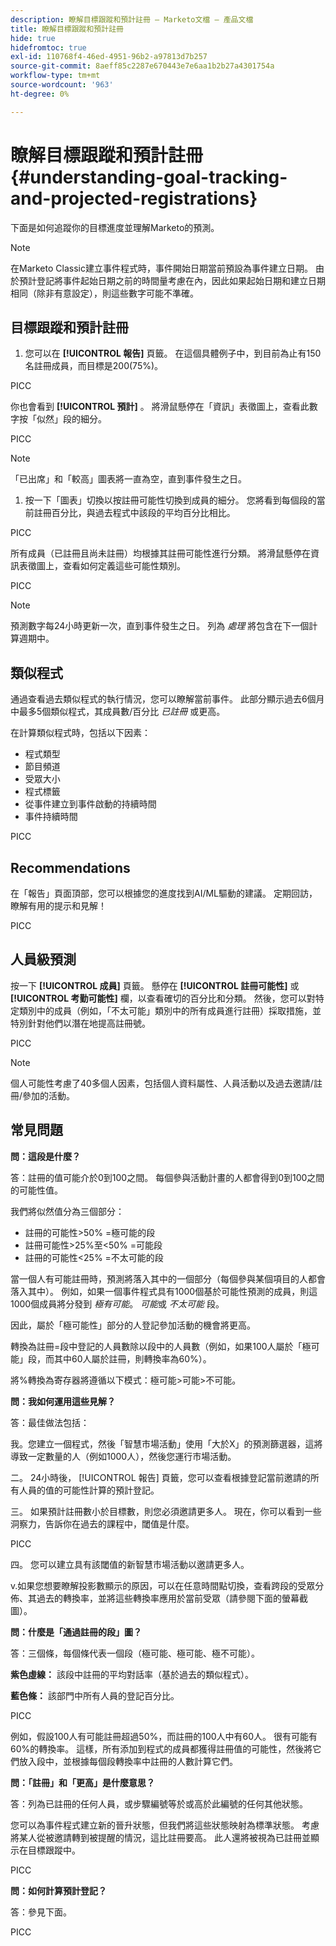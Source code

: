 ```yaml
---
description: 瞭解目標跟蹤和預計註冊 — Marketo文檔 — 產品文檔
title: 瞭解目標跟蹤和預計註冊
hide: true
hidefromtoc: true
exl-id: 110768f4-46ed-4951-96b2-a97813d7b257
source-git-commit: 8aeff85c2287e670443e7e6aa1b2b27a4301754a
workflow-type: tm+mt
source-wordcount: '963'
ht-degree: 0%

---
```


# 瞭解目標跟蹤和預計註冊 {#understanding-goal-tracking-and-projected-registrations}

下面是如何追蹤你的目標進度並理解Marketo的預測。

>[!NOTE]
>
>在Marketo Classic建立事件程式時，事件開始日期當前預設為事件建立日期。 由於預計登記將事件起始日期之前的時間量考慮在內，因此如果起始日期和建立日期相同（除非有意設定），則這些數字可能不準確。

## 目標跟蹤和預計註冊

1. 您可以在 **[!UICONTROL 報告]** 頁籤。 在這個具體例子中，到目前為止有150名註冊成員，而目標是200(75%)。

PICC

你也會看到 **[!UICONTROL 預計]** 。 將滑鼠懸停在「資訊」表徵圖上，查看此數字按「似然」段的細分。

PICC

>[!NOTE]
>
>「已出席」和「較高」圖表將一直為空，直到事件發生之日。

1. 按一下「圖表」切換以按註冊可能性切換到成員的細分。 您將看到每個段的當前註冊百分比，與過去程式中該段的平均百分比相比。

PICC

所有成員（已註冊且尚未註冊）均根據其註冊可能性進行分類。 將滑鼠懸停在資訊表徵圖上，查看如何定義這些可能性類別。

PICC

>[!NOTE]
>
>預測數字每24小時更新一次，直到事件發生之日。 列為 _處理_ 將包含在下一個計算週期中。

## 類似程式

通過查看過去類似程式的執行情況，您可以瞭解當前事件。 此部分顯示過去6個月中最多5個類似程式，其成員數/百分比 _已註冊_ 或更高。

在計算類似程式時，包括以下因素：

* 程式類型
* 節目頻道
* 受眾大小
* 程式標籤
* 從事件建立到事件啟動的持續時間
* 事件持續時間

PICC

## Recommendations

在「報告」頁面頂部，您可以根據您的進度找到AI/ML驅動的建議。 定期回訪，瞭解有用的提示和見解！

PICC

## 人員級預測

按一下 **[!UICONTROL 成員]** 頁籤。 懸停在 **[!UICONTROL 註冊可能性]** 或 **[!UICONTROL 考勤可能性]** 欄，以查看確切的百分比和分類。 然後，您可以對特定類別中的成員（例如，「不太可能」類別中的所有成員進行註冊）採取措施，並特別針對他們以潛在地提高註冊號。

PICC

>[!NOTE]
>
>個人可能性考慮了40多個人因素，包括個人資料屬性、人員活動以及過去邀請/註冊/參加的活動。

## 常見問題

**問：這段是什麼？**

答：註冊的值可能介於0到100之間。 每個參與活動計畫的人都會得到0到100之間的可能性值。

我們將似然值分為三個部分：

* 註冊的可能性>50% =極可能的段
* 註冊可能性>25%至&lt;50% =可能段
* 註冊的可能性&lt;25% =不太可能的段

當一個人有可能註冊時，預測將落入其中的一個部分（每個參與某個項目的人都會落入其中）。 例如，如果一個事件程式具有1000個基於可能性預測的成員，則這1000個成員將分發到 _極有可能_。 _可能_&#x200B;或 _不太可能_ 段。

因此，屬於「極可能性」部分的人登記參加活動的機會將更高。

轉換為註冊=段中登記的人員數除以段中的人員數（例如，如果100人屬於「極可能」段，而其中60人屬於註冊，則轉換率為60%）。

將%轉換為寄存器將遵循以下模式：極可能>可能>不可能。

**問：我如何運用這些見解？**

答：最佳做法包括：

我。您建立一個程式，然後「智慧市場活動」使用「大於X」的預測篩選器，這將導致一定數量的人（例如1000人），然後您運行市場活動。

二。 24小時後， [!UICONTROL 報告] 頁籤，您可以查看根據登記當前邀請的所有人員的值的可能性計算的預計登記。

三。 如果預計註冊數小於目標數，則您必須邀請更多人。 現在，你可以看到一些洞察力，告訴你在過去的課程中，閾值是什麼。

PICC

四。 您可以建立具有該閾值的新智慧市場活動以邀請更多人。

v.如果您想要瞭解投影數顯示的原因，可以在任意時間點切換，查看跨段的受眾分佈、其過去的轉換率，並將這些轉換率應用於當前受眾（請參閱下面的螢幕截圖）。

**問：什麼是「通過註冊的段」圖？**

答：三個條，每個條代表一個段（極可能、極可能、極不可能）。

**紫色虛線：** 該段中註冊的平均對話率（基於過去的類似程式）。

**藍色條：** 該部門中所有人員的登記百分比。

PICC

例如，假設100人有可能註冊超過50%，而註冊的100人中有60人。 很有可能有60%的轉換率。 這樣，所有添加到程式的成員都獲得註冊值的可能性，然後將它們放入段中，並根據每個段轉換率中註冊的人數計算它們。

**問：「註冊」和「更高」是什麼意思？**

答：列為已註冊的任何人員，或步驟編號等於或高於此編號的任何其他狀態。

您可以為事件程式建立新的晉升狀態，但我們將這些狀態映射為標準狀態。 考慮將某人從被邀請轉到被提醒的情況，這比註冊要高。 此人還將被視為已註冊並顯示在目標跟蹤中。

PICC

**問：如何計算預計登記？**

答：參見下面。

PICC
